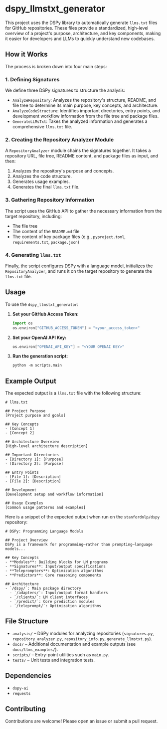 # dspy_llmstxt_generator

This project uses the DSPy library to automatically generate `llms.txt` files for GitHub repositories. These files provide a standardized, high-level overview of a project's purpose, architecture, and key components, making it easier for developers and LLMs to quickly understand new codebases.

## How it Works

The process is broken down into four main steps:

### 1. Defining Signatures

We define three DSPy signatures to structure the analysis:

-   `AnalyzeRepository`: Analyzes the repository's structure, README, and file tree to determine its main purpose, key concepts, and architecture.
-   `AnalyzeCodeStructure`: Identifies important directories, entry points, and development workflow information from the file tree and package files.
-   `GenerateLLMsTxt`: Takes the analyzed information and generates a comprehensive `llms.txt` file.

### 2. Creating the Repository Analyzer Module

A `RepositoryAnalyzer` module chains the signatures together. It takes a repository URL, file tree, README content, and package files as input, and then:

1.  Analyzes the repository's purpose and concepts.
2.  Analyzes the code structure.
3.  Generates usage examples.
4.  Generates the final `llms.txt` file.

### 3. Gathering Repository Information

The script uses the GitHub API to gather the necessary information from the target repository, including:

-   The file tree
-   The content of the `README.md` file
-   The content of key package files (e.g., `pyproject.toml`, `requirements.txt`, `package.json`)

### 4. Generating `llms.txt`

Finally, the script configures DSPy with a language model, initializes the `RepositoryAnalyzer`, and runs it on the target repository to generate the `llms.txt` file.

## Usage

To use the `dspy_llmstxt_generator`:

1.  **Set your GitHub Access Token:**
    ```python
    import os
    os.environ["GITHUB_ACCESS_TOKEN"] = "<your_access_token>"
    ```

2.  **Set your OpenAI API Key:**
    ```python
    os.environ["OPENAI_API_KEY"] = "<YOUR OPENAI KEY>"
    ```

3.  **Run the generation script:**
    ```python
    python -m scripts.main
    ```

## Example Output

The expected output is a `llms.txt` file with the following structure:

```
# llms.txt

## Project Purpose
[Project purpose and goals]

## Key Concepts
- [Concept 1]
- [Concept 2]

## Architecture Overview
[High-level architecture description]

## Important Directories
- [Directory 1]: [Purpose]
- [Directory 2]: [Purpose]

## Entry Points
- [File 1]: [Description]
- [File 2]: [Description]

## Development
[Development setup and workflow information]

## Usage Examples
[Common usage patterns and examples]
```

Here is a snippet of the expected output when run on the `stanfordnlp/dspy` repository:

```
# DSPy: Programming Language Models

## Project Overview
DSPy is a framework for programming—rather than prompting—language models...

## Key Concepts
- **Modules**: Building blocks for LM programs
- **Signatures**: Input/output specifications
- **Teleprompters**: Optimization algorithms
- **Predictors**: Core reasoning components

## Architecture
- `/dspy/`: Main package directory
  - `/adapters/`: Input/output format handlers
  - `/clients/`: LM client interfaces
  - `/predict/`: Core prediction modules
  - `/teleprompt/`: Optimization algorithms
```

## File Structure

- `analysis/` – DSPy modules for analyzing repositories (`signatures.py`,
  `repository_analyzer.py`, `repository_info.py`, `generate_llmstxt.py`).
- `docs/` – Additional documentation and example outputs (see
  `docs/llms_examples/`).
- `scripts/` – Entry-point utilities such as `main.py`.
- `tests/` – Unit tests and integration tests.

## Dependencies

-   `dspy-ai`
-   `requests`

## Contributing

Contributions are welcome! Please open an issue or submit a pull request.
